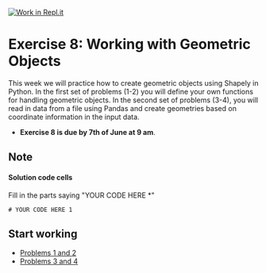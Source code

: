 [![Work in Repl.it](https://classroom.github.com/assets/work-in-replit-14baed9a392b3a25080506f3b7b6d57f295ec2978f6f33ec97e36a161684cbe9.svg)](https://classroom.github.com/online_ide?assignment_repo_id=4829459&assignment_repo_type=AssignmentRepo)
# Exercise 8: Working with Geometric Objects

This week we will practice how to create geometric objects using Shapely in Python. In the first set of problems (1-2) you will define your own functions for handling geometric objects. In the second set of problems (3-4), you will read in data from a file using Pandas and create geometries based on coordinate information in the input data. 


- **Exercise 8 is due by 7th of June at 9 am**.

## Note

#### Solution code cells
Fill in the parts saying "YOUR CODE HERE *"

```
# YOUR CODE HERE 1
```

## Start working

 - [Problems 1 and 2 ](Exercise_1_problem_1_2.py)
 - [Problems 3 and 4 ](Exercise_1_problem_3_4.py)
